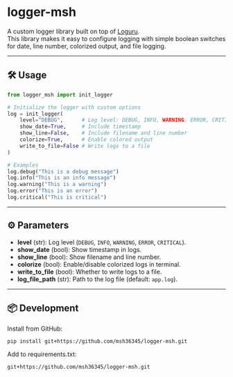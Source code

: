 

# logger-msh

A custom logger library built on top of [Loguru](https://github.com/Delgan/loguru).  
This library makes it easy to configure logging with simple boolean switches for date, line number, colorized output, and file logging.

---

## 🛠 Usage

```python
from logger_msh import init_logger
```

```python
# Initialize the logger with custom options
log = init_logger(
    level="DEBUG",      # Log level: DEBUG, INFO, WARNING, ERROR, CRITICAL
    show_date=True,     # Include timestamp
    show_line=False,    # Include filename and line number
    colorize=True,      # Enable colored output
    write_to_file=False # Write logs to a file
)
```

```python
# Examples
log.debug("This is a debug message")
log.info("This is an info message")
log.warning("This is a warning")
log.error("This is an error")
log.critical("This is critical")
```

---

## ⚙️ Parameters

- **level** (str): Log level (`DEBUG`, `INFO`, `WARNING`, `ERROR`, `CRITICAL`).  
- **show_date** (bool): Show timestamp in logs.  
- **show_line** (bool): Show filename and line number.  
- **colorize** (bool): Enable/disable colorized logs in terminal.  
- **write_to_file** (bool): Whether to write logs to a file.  
- **log_file_path** (str): Path to the log file (default: `app.log`).  

---

## 📦 Development

Install from GitHub:
```bash
pip install git+https://github.com/msh36345/logger-msh.git
```

Add to requirements.txt:
```
git+https://github.com/msh36345/logger-msh.git
```
